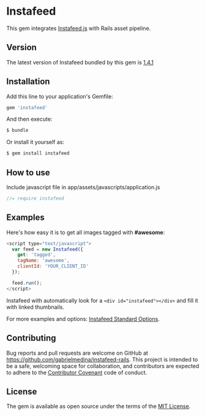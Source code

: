 # Instafeed

This gem integrates [Instafeed.js](https://github.com/stevenschobert/instafeed.js) with Rails asset pipeline.

## Version

The latest version of Instafeed bundled by this gem is [1.4.1](https://github.com/stevenschobert/instafeed.js/releases)

## Installation

Add this line to your application's Gemfile:

```ruby
gem 'instafeed'
```

And then execute:

```bash
$ bundle
```

Or install it yourself as:

```bash
$ gem install instafeed
```

## How to use

Include javascript file in app/assets/javascripts/application.js

```javascript
//= require instafeed
```

## Examples

Here's how easy it is to get all images tagged with **#awesome**:

```javascript
<script type="text/javascript">
  var feed = new Instafeed({
    get: 'tagged',
    tagName: 'awesome',
    clientId: 'YOUR_CLIENT_ID'
  });

  feed.run();
</script>
```

Instafeed with automatically look for a `<div id="instafeed"></div>` and fill it with linked thumbnails.

For more examples and options: [Instafeed Standard Options](https://github.com/stevenschobert/instafeed.js#standard-options).


## Contributing

Bug reports and pull requests are welcome on GitHub at https://github.com/gabrielmedina/instafeed-rails. This project is intended to be a safe, welcoming space for collaboration, and contributors are expected to adhere to the [Contributor Covenant](http://contributor-covenant.org) code of conduct.


## License

The gem is available as open source under the terms of the [MIT License](http://opensource.org/licenses/MIT).
